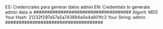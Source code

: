 ES: Credenciales para generar datos admin
EN: Credentials to generate admin data is
####################################
Algorit: MD5
Your Hash: 21232f297a57a5a743894a0e4a801fc3
Your String: admin
####################################
